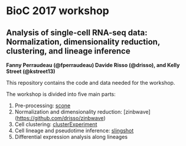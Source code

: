# BioC 2017 workshop
## Analysis of single-cell RNA-seq data: Normalization, dimensionality reduction, clustering, and lineage inference
__Fanny Perraudeau (@fperraudeau) Davide Risso (@drisso), and Kelly Street (@kstreet13)__

This repository contains the code and data needed for the workshop.

The workshop is divided into five main parts:

1. Pre-processing: [scone](https://github.com/YosefLab/scone)
2. Normalization and dimensionality reduction: [zinbwave] (https://github.com/drisso/zinbwave)
3. Cell clustering: [clusterExperiment](https://github.com/epurdom/clusterExperiment)
4. Cell lineage and pseudotime inference: [slingshot](https://github.com/kstreet13/slingshot)
5. Differential expression analysis along lineages
